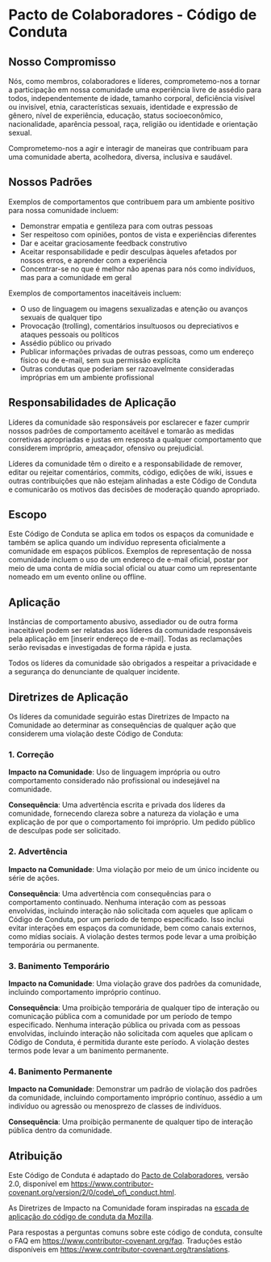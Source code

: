 # Pacto de Colaboradores - Código de Conduta

## Nosso Compromisso

Nós, como membros, colaboradores e líderes, comprometemo-nos a tornar a participação em nossa comunidade uma experiência livre de assédio para todos, independentemente de idade, tamanho corporal, deficiência visível ou invisível, etnia, características sexuais, identidade e expressão de gênero, nível de experiência, educação, status socioeconômico, nacionalidade, aparência pessoal, raça, religião ou identidade e orientação sexual.

Comprometemo-nos a agir e interagir de maneiras que contribuam para uma comunidade aberta, acolhedora, diversa, inclusiva e saudável.

## Nossos Padrões

Exemplos de comportamentos que contribuem para um ambiente positivo para nossa comunidade incluem:

* Demonstrar empatia e gentileza para com outras pessoas
* Ser respeitoso com opiniões, pontos de vista e experiências diferentes
* Dar e aceitar graciosamente feedback construtivo
* Aceitar responsabilidade e pedir desculpas àqueles afetados por nossos erros, e aprender com a experiência
* Concentrar-se no que é melhor não apenas para nós como indivíduos, mas para a comunidade em geral

Exemplos de comportamentos inaceitáveis incluem:

* O uso de linguagem ou imagens sexualizadas e atenção ou avanços sexuais de qualquer tipo
* Provocação (trolling), comentários insultuosos ou depreciativos e ataques pessoais ou políticos
* Assédio público ou privado
* Publicar informações privadas de outras pessoas, como um endereço físico ou de e-mail, sem sua permissão explícita
* Outras condutas que poderiam ser razoavelmente consideradas impróprias em um ambiente profissional

## Responsabilidades de Aplicação

Líderes da comunidade são responsáveis por esclarecer e fazer cumprir nossos padrões de comportamento aceitável e tomarão as medidas corretivas apropriadas e justas em resposta a qualquer comportamento que considerem impróprio, ameaçador, ofensivo ou prejudicial.

Líderes da comunidade têm o direito e a responsabilidade de remover, editar ou rejeitar comentários, commits, código, edições de wiki, issues e outras contribuições que não estejam alinhadas a este Código de Conduta e comunicarão os motivos das decisões de moderação quando apropriado.

## Escopo

Este Código de Conduta se aplica em todos os espaços da comunidade e também se aplica quando um indivíduo representa oficialmente a comunidade em espaços públicos. Exemplos de representação de nossa comunidade incluem o uso de um endereço de e-mail oficial, postar por meio de uma conta de mídia social oficial ou atuar como um representante nomeado em um evento online ou offline.

## Aplicação

Instâncias de comportamento abusivo, assediador ou de outra forma inaceitável podem ser relatadas aos líderes da comunidade responsáveis pela aplicação em \[inserir endereço de e-mail]. Todas as reclamações serão revisadas e investigadas de forma rápida e justa.

Todos os líderes da comunidade são obrigados a respeitar a privacidade e a segurança do denunciante de qualquer incidente.

## Diretrizes de Aplicação

Os líderes da comunidade seguirão estas Diretrizes de Impacto na Comunidade ao determinar as consequências de qualquer ação que considerem uma violação deste Código de Conduta:

### 1. Correção

**Impacto na Comunidade**: Uso de linguagem imprópria ou outro comportamento considerado não profissional ou indesejável na comunidade.

**Consequência**: Uma advertência escrita e privada dos líderes da comunidade, fornecendo clareza sobre a natureza da violação e uma explicação de por que o comportamento foi impróprio. Um pedido público de desculpas pode ser solicitado.

### 2. Advertência

**Impacto na Comunidade**: Uma violação por meio de um único incidente ou série de ações.

**Consequência**: Uma advertência com consequências para o comportamento continuado. Nenhuma interação com as pessoas envolvidas, incluindo interação não solicitada com aqueles que aplicam o Código de Conduta, por um período de tempo especificado. Isso inclui evitar interações em espaços da comunidade, bem como canais externos, como mídias sociais. A violação destes termos pode levar a uma proibição temporária ou permanente.

### 3. Banimento Temporário

**Impacto na Comunidade**: Uma violação grave dos padrões da comunidade, incluindo comportamento impróprio contínuo.

**Consequência**: Uma proibição temporária de qualquer tipo de interação ou comunicação pública com a comunidade por um período de tempo especificado. Nenhuma interação pública ou privada com as pessoas envolvidas, incluindo interação não solicitada com aqueles que aplicam o Código de Conduta, é permitida durante este período. A violação destes termos pode levar a um banimento permanente.

### 4. Banimento Permanente

**Impacto na Comunidade**: Demonstrar um padrão de violação dos padrões da comunidade, incluindo comportamento impróprio contínuo, assédio a um indivíduo ou agressão ou menosprezo de classes de indivíduos.

**Consequência**: Uma proibição permanente de qualquer tipo de interação pública dentro da comunidade.

## Atribuição

Este Código de Conduta é adaptado do [Pacto de Colaboradores](https://www.contributor-covenant.org), versão 2.0, disponível em https://www.contributor-covenant.org/version/2/0/code\_of\_conduct.html.

As Diretrizes de Impacto na Comunidade foram inspiradas na [escada de aplicação do código de conduta da Mozilla](https://github.com/mozilla/diversity).

Para respostas a perguntas comuns sobre este código de conduta, consulte o FAQ em https://www.contributor-covenant.org/faq. Traduções estão disponíveis em https://www.contributor-covenant.org/translations.

